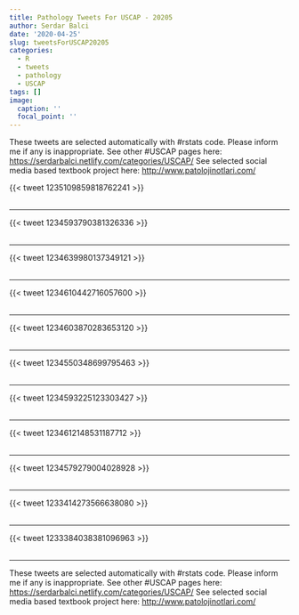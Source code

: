 ```yaml
---
title: Pathology Tweets For USCAP - 20205
author: Serdar Balci
date: '2020-04-25'
slug: tweetsForUSCAP20205
categories:
  - R
  - tweets
  - pathology
  - USCAP
tags: []
image:
  caption: ''
  focal_point: ''
---
```



These tweets are selected automatically with #rstats code. Please inform me if any is inappropriate.
See other #USCAP pages here: https://serdarbalci.netlify.com/categories/USCAP/ 
See selected social media based textbook project here: http://www.patolojinotlari.com/

{{< tweet 1235109859818762241 >}}
<br>
<br>
<hr>
{{< tweet 1234593790381326336 >}}
<br>
<br>
<hr>
{{< tweet 1234639980137349121 >}}
<br>
<br>
<hr>
{{< tweet 1234610442716057600 >}}
<br>
<br>
<hr>
{{< tweet 1234603870283653120 >}}
<br>
<br>
<hr>
{{< tweet 1234550348699795463 >}}
<br>
<br>
<hr>
{{< tweet 1234593225123303427 >}}
<br>
<br>
<hr>
{{< tweet 1234612148531187712 >}}
<br>
<br>
<hr>
{{< tweet 1234579279004028928 >}}
<br>
<br>
<hr>
{{< tweet 1233414273566638080 >}}
<br>
<br>
<hr>
{{< tweet 1233384038381096963 >}}
<br>
<br>
<hr>


These tweets are selected automatically with #rstats code. Please inform me if any is inappropriate.
See other #USCAP pages here: https://serdarbalci.netlify.com/categories/USCAP/ 
See selected social media based textbook project here: http://www.patolojinotlari.com/
